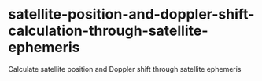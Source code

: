 # satellite-position-and-doppler-shift-calculation-through-satellite-ephemeris
Calculate satellite position and Doppler shift through satellite ephemeris
